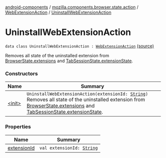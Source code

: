 [android-components](../../../index.md) / [mozilla.components.browser.state.action](../../index.md) / [WebExtensionAction](../index.md) / [UninstallWebExtensionAction](./index.md)

# UninstallWebExtensionAction

`data class UninstallWebExtensionAction : `[`WebExtensionAction`](../index.md) [(source)](https://github.com/mozilla-mobile/android-components/blob/master/components/browser/state/src/main/java/mozilla/components/browser/state/action/BrowserAction.kt#L356)

Removes all state of the uninstalled extension from [BrowserState.extensions](../../../mozilla.components.browser.state.state/-browser-state/extensions.md)
and [TabSessionState.extensionState](../../../mozilla.components.browser.state.state/-tab-session-state/extension-state.md).

### Constructors

| Name | Summary |
|---|---|
| [&lt;init&gt;](-init-.md) | `UninstallWebExtensionAction(extensionId: `[`String`](https://kotlinlang.org/api/latest/jvm/stdlib/kotlin/-string/index.html)`)`<br>Removes all state of the uninstalled extension from [BrowserState.extensions](../../../mozilla.components.browser.state.state/-browser-state/extensions.md) and [TabSessionState.extensionState](../../../mozilla.components.browser.state.state/-tab-session-state/extension-state.md). |

### Properties

| Name | Summary |
|---|---|
| [extensionId](extension-id.md) | `val extensionId: `[`String`](https://kotlinlang.org/api/latest/jvm/stdlib/kotlin/-string/index.html) |
